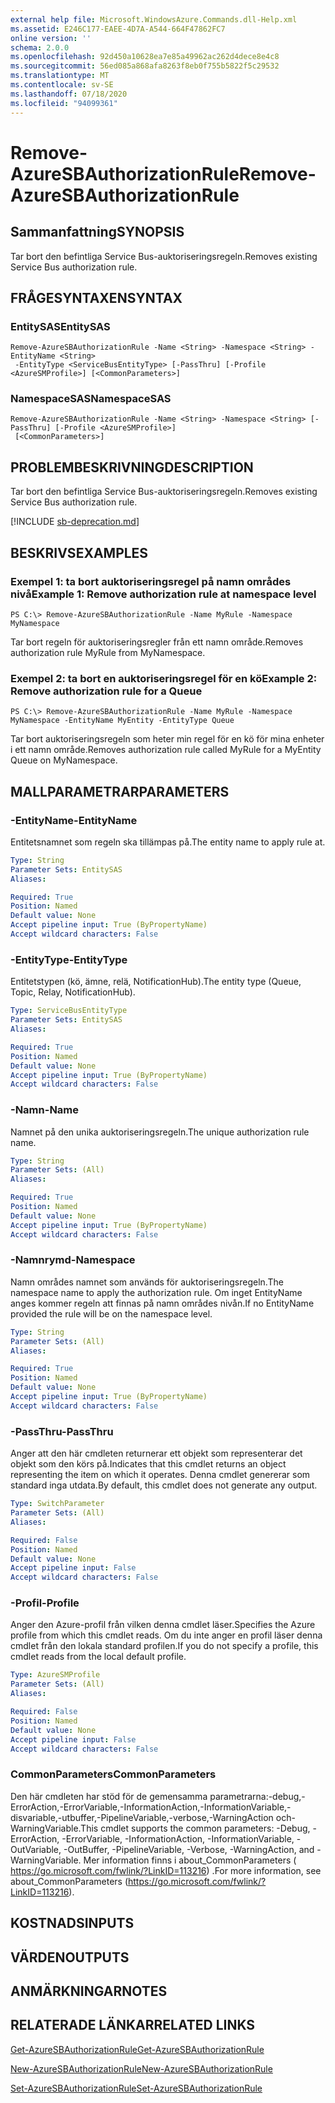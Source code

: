 ```yaml
---
external help file: Microsoft.WindowsAzure.Commands.dll-Help.xml
ms.assetid: E246C177-EAEE-4D7A-A544-664F47862FC7
online version: ''
schema: 2.0.0
ms.openlocfilehash: 92d450a10628ea7e85a49962ac262d4dece8e4c8
ms.sourcegitcommit: 56ed085a868afa8263f8eb0f755b5822f5c29532
ms.translationtype: MT
ms.contentlocale: sv-SE
ms.lasthandoff: 07/18/2020
ms.locfileid: "94099361"
---
```

# <span data-ttu-id="d905e-101">Remove-AzureSBAuthorizationRule</span><span class="sxs-lookup"><span data-stu-id="d905e-101">Remove-AzureSBAuthorizationRule</span></span>

## <span data-ttu-id="d905e-102">Sammanfattning</span><span class="sxs-lookup"><span data-stu-id="d905e-102">SYNOPSIS</span></span>
<span data-ttu-id="d905e-103">Tar bort den befintliga Service Bus-auktoriseringsregeln.</span><span class="sxs-lookup"><span data-stu-id="d905e-103">Removes existing Service Bus authorization rule.</span></span>

## <span data-ttu-id="d905e-104">FRÅGESYNTAXEN</span><span class="sxs-lookup"><span data-stu-id="d905e-104">SYNTAX</span></span>

### <span data-ttu-id="d905e-105">EntitySAS</span><span class="sxs-lookup"><span data-stu-id="d905e-105">EntitySAS</span></span>
```
Remove-AzureSBAuthorizationRule -Name <String> -Namespace <String> -EntityName <String>
 -EntityType <ServiceBusEntityType> [-PassThru] [-Profile <AzureSMProfile>] [<CommonParameters>]
```

### <span data-ttu-id="d905e-106">NamespaceSAS</span><span class="sxs-lookup"><span data-stu-id="d905e-106">NamespaceSAS</span></span>
```
Remove-AzureSBAuthorizationRule -Name <String> -Namespace <String> [-PassThru] [-Profile <AzureSMProfile>]
 [<CommonParameters>]
```

## <span data-ttu-id="d905e-107">PROBLEMBESKRIVNING</span><span class="sxs-lookup"><span data-stu-id="d905e-107">DESCRIPTION</span></span>
<span data-ttu-id="d905e-108">Tar bort den befintliga Service Bus-auktoriseringsregeln.</span><span class="sxs-lookup"><span data-stu-id="d905e-108">Removes existing Service Bus authorization rule.</span></span>

[!INCLUDE [sb-deprecation.md](../include/sb-deprecation.md)]

## <span data-ttu-id="d905e-109">BESKRIVS</span><span class="sxs-lookup"><span data-stu-id="d905e-109">EXAMPLES</span></span>

### <span data-ttu-id="d905e-110">Exempel 1: ta bort auktoriseringsregel på namn områdes nivå</span><span class="sxs-lookup"><span data-stu-id="d905e-110">Example 1: Remove authorization rule at namespace level</span></span>
```
PS C:\> Remove-AzureSBAuthorizationRule -Name MyRule -Namespace MyNamespace
```

<span data-ttu-id="d905e-111">Tar bort regeln för auktoriseringsregler från ett namn område.</span><span class="sxs-lookup"><span data-stu-id="d905e-111">Removes authorization rule MyRule from MyNamespace.</span></span>

### <span data-ttu-id="d905e-112">Exempel 2: ta bort en auktoriseringsregel för en kö</span><span class="sxs-lookup"><span data-stu-id="d905e-112">Example 2: Remove authorization rule for a Queue</span></span>
```
PS C:\> Remove-AzureSBAuthorizationRule -Name MyRule -Namespace MyNamespace -EntityName MyEntity -EntityType Queue
```

<span data-ttu-id="d905e-113">Tar bort auktoriseringsregeln som heter min regel för en kö för mina enheter i ett namn område.</span><span class="sxs-lookup"><span data-stu-id="d905e-113">Removes authorization rule called MyRule for a MyEntity Queue on MyNamespace.</span></span>

## <span data-ttu-id="d905e-114">MALLPARAMETRAR</span><span class="sxs-lookup"><span data-stu-id="d905e-114">PARAMETERS</span></span>

### <span data-ttu-id="d905e-115">-EntityName</span><span class="sxs-lookup"><span data-stu-id="d905e-115">-EntityName</span></span>
<span data-ttu-id="d905e-116">Entitetsnamnet som regeln ska tillämpas på.</span><span class="sxs-lookup"><span data-stu-id="d905e-116">The entity name to apply rule at.</span></span>

```yaml
Type: String
Parameter Sets: EntitySAS
Aliases: 

Required: True
Position: Named
Default value: None
Accept pipeline input: True (ByPropertyName)
Accept wildcard characters: False
```

### <span data-ttu-id="d905e-117">-EntityType</span><span class="sxs-lookup"><span data-stu-id="d905e-117">-EntityType</span></span>
<span data-ttu-id="d905e-118">Entitetstypen (kö, ämne, relä, NotificationHub).</span><span class="sxs-lookup"><span data-stu-id="d905e-118">The entity type (Queue, Topic, Relay, NotificationHub).</span></span>

```yaml
Type: ServiceBusEntityType
Parameter Sets: EntitySAS
Aliases: 

Required: True
Position: Named
Default value: None
Accept pipeline input: True (ByPropertyName)
Accept wildcard characters: False
```

### <span data-ttu-id="d905e-119">-Namn</span><span class="sxs-lookup"><span data-stu-id="d905e-119">-Name</span></span>
<span data-ttu-id="d905e-120">Namnet på den unika auktoriseringsregeln.</span><span class="sxs-lookup"><span data-stu-id="d905e-120">The unique authorization rule name.</span></span>

```yaml
Type: String
Parameter Sets: (All)
Aliases: 

Required: True
Position: Named
Default value: None
Accept pipeline input: True (ByPropertyName)
Accept wildcard characters: False
```

### <span data-ttu-id="d905e-121">-Namnrymd</span><span class="sxs-lookup"><span data-stu-id="d905e-121">-Namespace</span></span>
<span data-ttu-id="d905e-122">Namn områdes namnet som används för auktoriseringsregeln.</span><span class="sxs-lookup"><span data-stu-id="d905e-122">The namespace name to apply the authorization rule.</span></span>
<span data-ttu-id="d905e-123">Om inget EntityName anges kommer regeln att finnas på namn områdes nivån.</span><span class="sxs-lookup"><span data-stu-id="d905e-123">If no EntityName provided the rule will be on the namespace level.</span></span>

```yaml
Type: String
Parameter Sets: (All)
Aliases: 

Required: True
Position: Named
Default value: None
Accept pipeline input: True (ByPropertyName)
Accept wildcard characters: False
```

### <span data-ttu-id="d905e-124">-PassThru</span><span class="sxs-lookup"><span data-stu-id="d905e-124">-PassThru</span></span>
<span data-ttu-id="d905e-125">Anger att den här cmdleten returnerar ett objekt som representerar det objekt som den körs på.</span><span class="sxs-lookup"><span data-stu-id="d905e-125">Indicates that this cmdlet returns an object representing the item on which it operates.</span></span>
<span data-ttu-id="d905e-126">Denna cmdlet genererar som standard inga utdata.</span><span class="sxs-lookup"><span data-stu-id="d905e-126">By default, this cmdlet does not generate any output.</span></span>

```yaml
Type: SwitchParameter
Parameter Sets: (All)
Aliases: 

Required: False
Position: Named
Default value: None
Accept pipeline input: False
Accept wildcard characters: False
```

### <span data-ttu-id="d905e-127">-Profil</span><span class="sxs-lookup"><span data-stu-id="d905e-127">-Profile</span></span>
<span data-ttu-id="d905e-128">Anger den Azure-profil från vilken denna cmdlet läser.</span><span class="sxs-lookup"><span data-stu-id="d905e-128">Specifies the Azure profile from which this cmdlet reads.</span></span>
<span data-ttu-id="d905e-129">Om du inte anger en profil läser denna cmdlet från den lokala standard profilen.</span><span class="sxs-lookup"><span data-stu-id="d905e-129">If you do not specify a profile, this cmdlet reads from the local default profile.</span></span>

```yaml
Type: AzureSMProfile
Parameter Sets: (All)
Aliases: 

Required: False
Position: Named
Default value: None
Accept pipeline input: False
Accept wildcard characters: False
```

### <span data-ttu-id="d905e-130">CommonParameters</span><span class="sxs-lookup"><span data-stu-id="d905e-130">CommonParameters</span></span>
<span data-ttu-id="d905e-131">Den här cmdleten har stöd för de gemensamma parametrarna:-debug,-ErrorAction,-ErrorVariable,-InformationAction,-InformationVariable,-disvariable,-utbuffer,-PipelineVariable,-verbose,-WarningAction och-WarningVariable.</span><span class="sxs-lookup"><span data-stu-id="d905e-131">This cmdlet supports the common parameters: -Debug, -ErrorAction, -ErrorVariable, -InformationAction, -InformationVariable, -OutVariable, -OutBuffer, -PipelineVariable, -Verbose, -WarningAction, and -WarningVariable.</span></span> <span data-ttu-id="d905e-132">Mer information finns i about_CommonParameters ( https://go.microsoft.com/fwlink/?LinkID=113216) .</span><span class="sxs-lookup"><span data-stu-id="d905e-132">For more information, see about_CommonParameters (https://go.microsoft.com/fwlink/?LinkID=113216).</span></span>

## <span data-ttu-id="d905e-133">KOSTNADS</span><span class="sxs-lookup"><span data-stu-id="d905e-133">INPUTS</span></span>

## <span data-ttu-id="d905e-134">VÄRDEN</span><span class="sxs-lookup"><span data-stu-id="d905e-134">OUTPUTS</span></span>

## <span data-ttu-id="d905e-135">ANMÄRKNINGAR</span><span class="sxs-lookup"><span data-stu-id="d905e-135">NOTES</span></span>

## <span data-ttu-id="d905e-136">RELATERADE LÄNKAR</span><span class="sxs-lookup"><span data-stu-id="d905e-136">RELATED LINKS</span></span>

[<span data-ttu-id="d905e-137">Get-AzureSBAuthorizationRule</span><span class="sxs-lookup"><span data-stu-id="d905e-137">Get-AzureSBAuthorizationRule</span></span>](./Get-AzureSBAuthorizationRule.md)

[<span data-ttu-id="d905e-138">New-AzureSBAuthorizationRule</span><span class="sxs-lookup"><span data-stu-id="d905e-138">New-AzureSBAuthorizationRule</span></span>](./New-AzureSBAuthorizationRule.md)

[<span data-ttu-id="d905e-139">Set-AzureSBAuthorizationRule</span><span class="sxs-lookup"><span data-stu-id="d905e-139">Set-AzureSBAuthorizationRule</span></span>](./Set-AzureSBAuthorizationRule.md)


